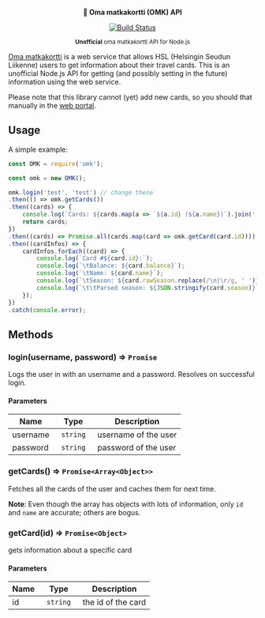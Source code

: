 <p align="center">
    <b>🚌 Oma matkakortti (OMK) API</b>
</p>
<p align="center">
    <a href="https://travis-ci.org/jolle/omk"><img src="https://travis-ci.org/jolle/omk.svg?branch=master" alt="Build Status"></a>
</p>
<p align="center">
    <sup><b>Unofficial</b> oma matkakortti API for Node.js</sup>
</p>

<a href="https://omamatkakortti.hsl.fi/">Oma matkakortti</a> is a web service that allows HSL (Helsingin Seudun Liikenne) users to get information about their travel cards. This is an unofficial Node.js API for getting (and possibly setting in the future) information using the web service.

Please note that this library cannot (yet) add new cards, so you should that manually in the <a href="https://omamatkakortti.hsl.fi/Account/Login">web portal</a>.

## Usage
A simple example:
```js
const OMK = require('omk');

const omk = new OMK();

omk.login('test', 'test') // change these
.then(() => omk.getCards())
.then((cards) => {
    console.log(`Cards: ${cards.map(a => `${a.id} (${a.name})`).join(', ')}\n`);
    return cards;
})
.then((cards) => Promise.all(cards.map(card => omk.getCard(card.id))))
.then((cardInfos) => {
    cardInfos.forEach((card) => {
        console.log(`Card #${card.id}:`);
        console.log(`\tBalance: ${card.balance}`);
        console.log(`\tName: ${card.name}`);
        console.log(`\tSeason: ${card.rawSeason.replace(/\n|\r/g, ' ')}`);
        console.log(`\t\tParsed season: ${JSON.stringify(card.season)}`);
    });
})
.catch(console.error);
```

## Methods

### login(username, password) ⇒ <code>Promise</code>

Logs the user in with an username and a password. Resolves on successful login.

#### Parameters
| Name   | Type                | Description  |
| ------ | ------------------- | ------------ |
| username  | <code> string </code> | username of the user |
| password | <code> string </code> | password of the user |

### getCards() ⇒ <code>Promise&lt;Array&lt;Object&gt;&gt;</code>

Fetches all the cards of the user and caches them for next time.

**Note**: Even though the array has objects with lots of information, only `id` and `name` are accurate; others are bogus.

### getCard(id) ⇒ <code>Promise&lt;Object&gt;</code>

gets information about a specific card

#### Parameters
| Name   | Type                | Description  |
| ------ | ------------------- | ------------ |
| id  | <code> string </code> | the id of the card |
